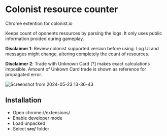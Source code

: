 # Colonist resource counter
Chrome extention for colonist.io

Keeps count of oponents resources by parsing the logs. It only uses public information proided during gameplay. 

**Disclaimer 1**: Review colonist supported version before using. Log UI and messages might change, altering completely the count of resources. 

**Disclaimer 2**: Trade with Unknown Card [?] makes exact calculations imposible. Amount of Unkown Card trade is shown as reference for propagated error. 


![Screenshot from 2024-05-23 13-36-43](https://github.com/esantix/colonist-ext/assets/44036401/d82a028e-84d0-46e7-b286-30e7ef7044ae)


## Installation

- Open chrome://extensions/
- Enable developer mode
- Load unpacked
- Select **src/** folder
